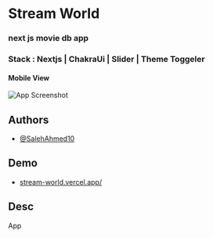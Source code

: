 
# Stream World

### next js movie db app

### Stack : Nextjs | ChakraUi | Slider | Theme Toggeler



#### Mobile View

![App Screenshot](https://user-images.githubusercontent.com/44835364/226081047-797a7ad3-1519-4a7c-8717-cc9a2d67edc0.png)


## Authors

- [@SalehAhmed10](https://www.github.com/SalehAhmed10)


## Demo


- [stream-world.vercel.app/](stream-world.vercel.app/)


## Desc
App